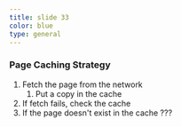 ```yaml
---
title: slide 33
color: blue
type: general
---
```

### Page Caching Strategy

1. Fetch the page from the network
   1. Put a copy in the cache
2. If fetch fails, check the cache
3. If the page doesn't exist in the cache ???
